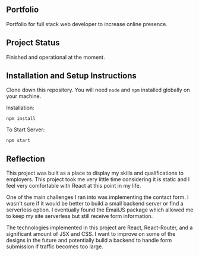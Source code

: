## Portfolio

Portfolio for full stack web developer to increase online presence.

## Project Status

Finished and operational at the moment.

## Installation and Setup Instructions

Clone down this repository. You will need `node` and `npm` installed globally on your machine.  

Installation:

`npm install`  

To Start Server:

`npm start`

## Reflection

This project was built as a place to display my skills and qualifications to employers. This project took me very little time considering it is static and I feel very comfortable with React at this point in my life.

One of the main challenges I ran into was implementing the contact form. I wasn't sure if it would be better to build a small backend server or find a serverless option. I eventually found the EmailJS package which allowed me to keep my site serverless but still receive form information.

The technologies implemented in this project are React, React-Router, and a significant amount of JSX and CSS. I want to improve on some of the designs in the future and potentially build a backend to handle form submission if traffic becomes too large.
